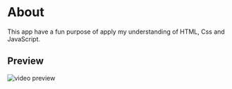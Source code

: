 # About

This app have a fun purpose of apply my understanding of HTML, Css and JavaScript.

## Preview
![video preview](assets/expanding-cards.gif)